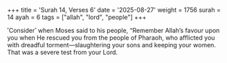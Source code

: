 +++
title = 'Surah 14, Verses 6'
date = '2025-08-27'
weight = 1756
surah = 14
ayah = 6
tags = ["allah", "lord", "people"]
+++

˹Consider˺ when Moses said to his people, “Remember Allah’s favour upon you when He rescued you from the people of Pharaoh, who afflicted you with dreadful torment—slaughtering your sons and keeping your women. That was a severe test from your Lord.